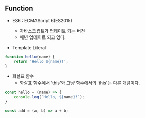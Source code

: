## Function
- ES6 : ECMAScript 6(ES2015)
    - 자바스크립트가 업데이트 되는 버전
    - 매년 업데이트 되고 있다.

- Template Literal
```JavaScript
function hello(name) {
    return 'Hello ${name}!';
}
```

- 화살표 함수
    - 화살표 함수에서 'this'와 그냥 함수에서의 'this'는 다른 개념이다.
```JavaScript
const hello = (name) => {
    console.log(`Hello, ${name}!`);
}

const add = (a, b) => a + b;
```